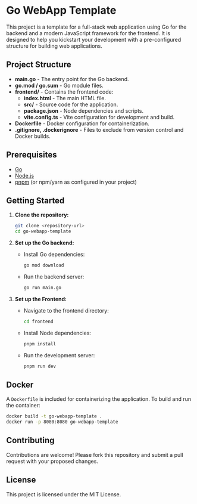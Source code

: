 # Go WebApp Template

This project is a template for a full-stack web application using Go for the backend and a modern JavaScript framework for the frontend. It is designed to help you kickstart your development with a pre-configured structure for building web applications.

## Project Structure

- **main.go** - The entry point for the Go backend.
- **go.mod / go.sum** - Go module files.
- **frontend/** - Contains the frontend code:
  - **index.html** - The main HTML file.
  - **src/** - Source code for the application.
  - **package.json** - Node dependencies and scripts.
  - **vite.config.ts** - Vite configuration for development and build.
- **Dockerfile** - Docker configuration for containerization.
- **.gitignore, .dockerignore** - Files to exclude from version control and Docker builds.

## Prerequisites

- [Go](https://golang.org/doc/install)
- [Node.js](https://nodejs.org/en/download/)
- [pnpm](https://pnpm.io/installation) (or npm/yarn as configured in your project)

## Getting Started

1. **Clone the repository:**

   ```bash
   git clone <repository-url>
   cd go-webapp-template
   ```

2. **Set up the Go backend:**

   - Install Go dependencies:
   
     ```bash
     go mod download
     ```
     
   - Run the backend server:
   
     ```bash
     go run main.go
     ```

3. **Set up the Frontend:**

   - Navigate to the frontend directory:
   
     ```bash
     cd frontend
     ```
     
   - Install Node dependencies:
   
     ```bash
     pnpm install
     ```
     
   - Run the development server:
   
     ```bash
     pnpm run dev
     ```

## Docker

A `Dockerfile` is included for containerizing the application. To build and run the container:

```bash
docker build -t go-webapp-template .
docker run -p 8080:8080 go-webapp-template
```

## Contributing

Contributions are welcome! Please fork this repository and submit a pull request with your proposed changes.

## License

This project is licensed under the MIT License.
